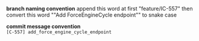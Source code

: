 
**branch naming convention**
append this word at first "feature/IC-557" then 
convert this word ""Add ForceEngineCycle endpoint"" to snake case



**commit message convention**  
`[C-557] add_force_engine_cycle_endpoint`
